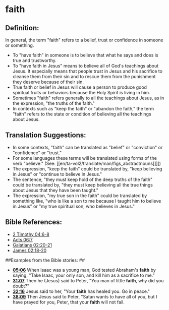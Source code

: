 # faith #

## Definition: ##

In general, the term "faith" refers to a belief, trust or confidence in someone or something.

* To "have faith" in someone is to believe that what he says and does is true and trustworthy.
* To "have faith in Jesus" means to believe all of God's teachings about Jesus. It especially means that people trust in Jesus and his sacrifice to cleanse them from their sin and to rescue them from the punishment they deserve because of their sin.
* True faith or belief in Jesus will cause a person to produce good spiritual fruits or behaviors because the Holy Spirit is living in him.
* Sometimes "faith" refers generally to all the teachings about Jesus, as in the expression, "the truths of the faith."
* In contexts such as "keep the faith" or "abandon the faith," the term "faith" refers to the state or condition of believing all the teachings about Jesus.

## Translation Suggestions: ##

* In some contexts, "faith" can be translated as "belief" or "conviction" or "confidence" or "trust."
* For some languages these terms will be translated using forms of the verb "believe." (See: [[en/ta-vol2/translate/man/figs_abstractnouns]]]])
* The expression, "keep the faith" could be translated by, "keep believing in Jesus" or "continue to believe in Jesus."
* The sentence, "they must keep hold of the deep truths of the faith" could be translated by, "they must keep believing all the true things about Jesus that they have been taught."
* The expression, "my true son in the faith" could be translated by something like, "who is like a son to me because I taught him to believe in Jesus" or "my true spiritual son, who believes in Jesus."



## Bible References: ##

* [2 Timothy 04:6-8](en/tn/2ti/help/04/06)
* [Acts 06:7](en/tn/act/help/06/07)
* [Galatians 02:20-21](en/tn/gal/help/02/20)
* [James 02:18-20](en/tn/jas/help/02/18)

##Examples from the Bible stories: ##

* __[05:06](en/tn/obs/help/05/06)__ When Isaac was a young man, God tested Abraham's __faith__  by saying, "Take Isaac, your only son, and kill him as a sacrifice to me."
* __[31:07](en/tn/obs/help/31/07)__ Then he (Jesus) said to Peter, "You man of little __faith__, why did you doubt?"
* __[32:16](en/tn/obs/help/32/16)__ Jesus said to her, "Your __faith__  has healed you. Go in peace."
* __[38:09](en/tn/obs/help/38/09)__ Then Jesus said to Peter, "Satan wants to have all of you, but I have prayed for you, Peter, that your __faith__  will not fail.